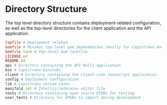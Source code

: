 # Directory Structure

The top level directory structure contains deployment-related configuration, as well as the top-level directories for the client application and the API application.

``` ruby
Capfile # Deployment related
Gemfile # Minimal top-level gem dependencies (mostly for Capistrano and linting)
Gemfile.lock # Top-level Gem lockfile
LICENSE.md 
README.md
api # Directory containing the API Rails application
bin # Capistrano binstubs
client # Directory containing the Client-side Javascript application
config # Deployment configuration
lib # Capistrano custom tasks
manifold.iml # Intellij/Jetbrains editor file
texts # Directory containing open source EPUBs for testing
user_texts # Directory for EPUBs to import during development
```